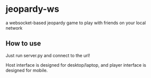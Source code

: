 # jeopardy-ws
a websocket-based jeopardy game to play with friends on your local network

## How to use
Just run server.py and connect to the url! 

Host interface is designed for desktop/laptop, and player interface is designed for mobile.
